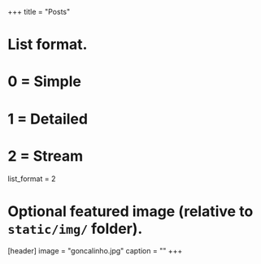 +++
title = "Posts"
  
  # List format.
#   0 = Simple
#   1 = Detailed
#   2 = Stream
list_format = 2
  
  # Optional featured image (relative to `static/img/` folder).
[header]
  image = "goncalinho.jpg"
  caption = ""
+++